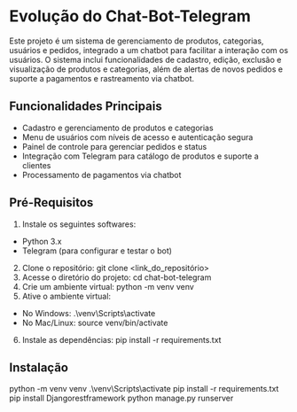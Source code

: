 # Evolução do Chat-Bot-Telegram
Este projeto é um sistema de gerenciamento de produtos, categorias, usuários e pedidos, integrado a um chatbot para facilitar a interação com os usuários. O sistema inclui funcionalidades de cadastro, edição, exclusão e visualização de produtos e categorias, além de alertas de novos pedidos e suporte a pagamentos e rastreamento via chatbot.

## Funcionalidades Principais
- Cadastro e gerenciamento de produtos e categorias
- Menu de usuários com níveis de acesso e autenticação segura
- Painel de controle para gerenciar pedidos e status
- Integração com Telegram para catálogo de produtos e suporte a clientes
- Processamento de pagamentos via chatbot

## Pré-Requisitos
1. Instale os seguintes softwares:
  - Python 3.x
  - Telegram (para configurar e testar o bot)
2. Clone o repositório: git clone <link_do_repositório>
3. Acesse o diretório do projeto: cd chat-bot-telegram
4. Crie um ambiente virtual: python -m venv venv
5. Ative o ambiente virtual:
  - No Windows: .\venv\Scripts\activate
  - No Mac/Linux: source venv/bin/activate
6. Instale as dependências: pip install -r requirements.txt

## Instalação
python -m venv venv
.\venv\Scripts\activate
pip install -r requirements.txt
pip install Djangorestframework
python manage.py runserver